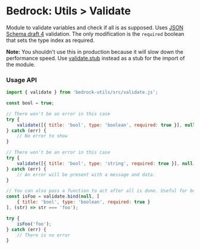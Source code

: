 # Bedrock: Utils > Validate

Module to validate variables and check if all is as supposed. Uses [JSON Schema draft 4](http://json-schema.org/documentation.html) validation.
The only modification is the `required` boolean that sets the type index as required.

**Note:** You shouldn't use this in production because it will slow down the performance speed. Use [validate.stub](../src/validate.stub.js) instead as a stub for the import of the module.

### Usage API
```js
import { validate } from 'bedrock-utils/src/validate.js';

const bool = true;

// There won't be an error in this case
try {
    validate([{ title: 'bool', type: 'boolean', required: true }], null, bool);
} catch (err) {
    // No error to show
}

// There won't be an error in this case
try {
    validate([{ title: 'bool', type: 'string', required: true }], null, bool);
} catch (err) {
    // An error will be present with a message and data.
}

// You can also pass a function to act after all is done. Useful for bounds for example.
const isFoo = validate.bind(null, [
    { title: 'bool', type: 'boolean', required: true }
], (str) => str === 'foo');

try {
    isFoo('foo');
} catch (err) {
    // There is no error
}
```
